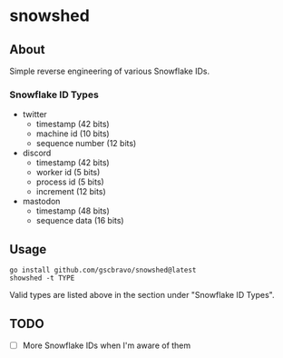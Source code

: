 # snowshed

## About

Simple reverse engineering of various Snowflake IDs.

### Snowflake ID Types

- twitter
	- timestamp (42 bits)
	- machine id (10 bits)
	- sequence number (12 bits)
- discord
	- timestamp (42 bits)
	- worker id (5 bits)
	- process id (5 bits)
	- increment (12 bits)
- mastodon
	- timestamp (48 bits)
	- sequence data (16 bits)

## Usage

```
go install github.com/gscbravo/snowshed@latest
showshed -t TYPE
```

Valid types are listed above in the section under "Snowflake ID Types".

## TODO

- [ ] More Snowflake IDs when I'm aware of them
